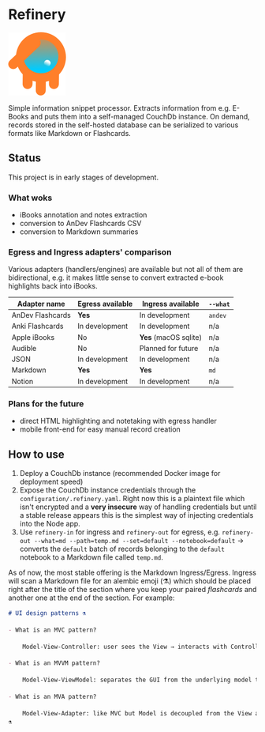 # Refinery

![logo.png](./doc/RefineryLogo.png)

Simple information snippet processor. Extracts information from e.g. E-Books and puts them into a self-managed CouchDb instance. On demand, records stored in the self-hosted database can be serialized to various formats like Markdown or Flashcards.

## Status

This project is in early stages of development.

### What woks

* iBooks annotation and notes extraction
* conversion to AnDev Flashcards CSV
* conversion to Markdown summaries

### Egress and Ingress adapters' comparison

Various adapters (handlers/engines) are available but not all of them are bidirectional, e.g. it makes little sense to convert extracted e-book highlights back into iBooks.

| Adapter name      | Egress available | Ingress available      | `--what` |
|-------------------|------------------|------------------------|----------|
| AnDev Flashcards  | **Yes**          | In development         | `andev`  |
| Anki Flashcards   | In development   | In development         | n/a      |
| Apple iBooks      | No               | **Yes** (macOS sqlite) | n/a      |
| Audible           | No               | Planned for future     | n/a      |
| JSON              | In development   | In development         | n/a      |
| Markdown          | **Yes**          | **Yes**                | `md`     |
| Notion            | In development   | In development         | n/a      |

### Plans for the future

* direct HTML highlighting and notetaking with egress handler
* mobile front-end for easy manual record creation

## How to use

1. Deploy a CouchDb instance (recommended Docker image for deployment speed)
2. Expose the CouchDb instance credentials through the `configuration/.refinery.yaml`. Right now this is a plaintext file which isn't encrypted and a **very insecure** way of handling credentials but until a stable release appears this is the simplest way of injecting credentials into the Node app.
3. Use `refinery-in` for ingress and `refinery-out` for egress, e.g. `refinery-out --what=md --path=temp.md --set=default --notebook=default` -> converts the `default` batch of records belonging to the `default` notebook to a Markdown file called `temp.md`.

As of now, the most stable offering is the Markdown Ingress/Egress. Ingress will scan a Markdown file for an alembic emoji (⚗️) which should be placed right after the title of the section where you keep your paired *flashcards* and another one at the end of the section. For example:

```md
# UI design patterns ⚗️

- What is an MVC pattern?

    Model-View-Controller: user sees the View → interacts with Controller → Controller changes the Model state → Model updates the View for the user. Example framework: Angular

- What is an MVVM pattern?

    Model-View-ViewModel: separates the GUI from the underlying model through a ViewModel which binds to the View through some commands and data binder. In Xamarin, e.g. a XAML file specifies the View and how ViewModel binds to it. Treat ViewModel as a state layer that is available to the View layer. There's no refresh cycle on state update because the View layer has direct access to required properties on ViewModel. Example framework: Xamarin

- What is an MVA pattern?

    Model-View-Adapter: like MVC but Model is decoupled from the View and there's an Adapter mediating between the two. This is used when we want to prevent UI state changes from affecting data handling in the model directly. 
⚗️
```